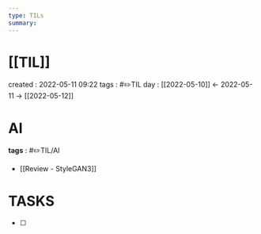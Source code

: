 ```yaml
---
type: TILs
summary: 
---
```


# [[TIL]]
created : 2022-05-11 09:22
tags : #✏️TIL
day : [[2022-05-10]] ← 2022-05-11 → [[2022-05-12]]

# AI
**tags** : #✏️TIL/AI
- [[Review - StyleGAN3]]

# TASKS
- [ ] 
